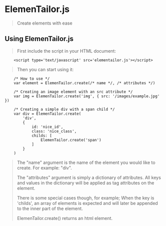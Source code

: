 # ElemenTailor.js
> Create elements with ease

## Using ElemenTailor.js
> First include the script in your HTML document:

        <script type='text/javascript' src='elementailor.js'></script>

> Then you can start using it:

        /* How to use */
        var element = ElemenTailor.create(/* name */, /* attributes */)

        /* Creating an image element with an src attribute */
        var img = ElemenTailor.create('img', { src: '/images/example.jpg' })

        /* Creating a simple div with a span child */
        var div = ElemenTailor.create(
            'div',
            {
                id: 'nice_id',
                class: 'nice_class',
                childs: [
                    ElemenTailor.create('span')
                ]
            }
        )

> The "name" argument is the name of the element you would like to create.
> For example: "div".
>
> The "attributes" argument is simply a dictionary of attributes.
> All keys and values in the dictionary will be applied as tag attributes on
> the element.
>
> There is some special cases though, for example; When the key is 'childs',
> an array of elements is expected and will later be appended to the inner part
> of the element.
>
> ElemenTailor.create() returns an html element.
